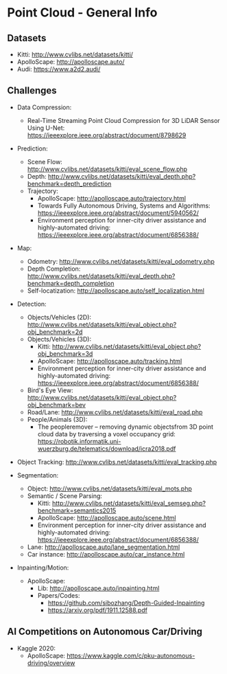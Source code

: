 # Point Cloud - General Info

## Datasets

- Kitti: http://www.cvlibs.net/datasets/kitti/
- ApolloScape: http://apolloscape.auto/
- Audi: https://www.a2d2.audi/

## Challenges

- Data Compression:
    - Real-Time Streaming Point Cloud Compression for 3D LiDAR Sensor Using U-Net: https://ieeexplore.ieee.org/abstract/document/8798629

- Prediction:
    - Scene Flow: http://www.cvlibs.net/datasets/kitti/eval_scene_flow.php
    - Depth: http://www.cvlibs.net/datasets/kitti/eval_depth.php?benchmark=depth_prediction
    - Trajectory: 
        - ApolloScape: http://apolloscape.auto/trajectory.html
        - Towards Fully Autonomous Driving, Systems and Algorithms: https://ieeexplore.ieee.org/abstract/document/5940562/
        - Environment perception for inner-city driver assistance and highly-automated driving: https://ieeexplore.ieee.org/abstract/document/6856388/

- Map:
    - Odometry: http://www.cvlibs.net/datasets/kitti/eval_odometry.php
    - Depth Completion: http://www.cvlibs.net/datasets/kitti/eval_depth.php?benchmark=depth_completion
    - Self-locatization: http://apolloscape.auto/self_localization.html

- Detection:
    - Objects/Vehicles (2D): http://www.cvlibs.net/datasets/kitti/eval_object.php?obj_benchmark=2d
    - Objects/Vehicles (3D): 
        - Kitti: http://www.cvlibs.net/datasets/kitti/eval_object.php?obj_benchmark=3d
        - ApolloScape: http://apolloscape.auto/tracking.html
        - Environment perception for inner-city driver assistance and highly-automated driving: https://ieeexplore.ieee.org/abstract/document/6856388/
    - Bird's Eye View: http://www.cvlibs.net/datasets/kitti/eval_object.php?obj_benchmark=bev
    - Road/Lane: http://www.cvlibs.net/datasets/kitti/eval_road.php
    - People/Animals (3D): 
        - The peopleremover – removing dynamic objectsfrom 3D point cloud data by traversing a voxel occupancy grid: https://robotik.informatik.uni-wuerzburg.de/telematics/download/icra2018.pdf

- Object Tracking: http://www.cvlibs.net/datasets/kitti/eval_tracking.php

- Segmentation:
    - Object: http://www.cvlibs.net/datasets/kitti/eval_mots.php
    - Semantic / Scene Parsing: 
        - Kitti: http://www.cvlibs.net/datasets/kitti/eval_semseg.php?benchmark=semantics2015
        - ApolloScape: http://apolloscape.auto/scene.html
        - Environment perception for inner-city driver assistance and highly-automated driving: https://ieeexplore.ieee.org/abstract/document/6856388/
    - Lane: http://apolloscape.auto/lane_segmentation.html
    - Car instance: http://apolloscape.auto/car_instance.html

- Inpainting/Motion: 
    - ApolloScape: 
        - Lib: http://apolloscape.auto/inpainting.html
        - Papers/Codes: 
            - https://github.com/sibozhang/Depth-Guided-Inpainting
            - https://arxiv.org/pdf/1911.12588.pdf


## AI Competitions on Autonomous Car/Driving

- Kaggle 2020: 
    - ApolloScape: https://www.kaggle.com/c/pku-autonomous-driving/overview
